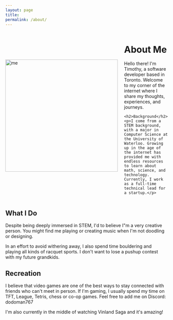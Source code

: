 ```yaml
---
layout: page
title: 
permalink: /about/
---
```


<div style="display: flex; align-items: center;">
  <img src="../assets/images/head_shot.png" alt="me" style="width: 350px; height: 350px;">
  <div style="margin-left: 20px;">
  <h1>About Me</h1>
    <p>Hello there! I'm Timothy, a software developer based in Toronto. Welcome to my corner of the internet where I share my thoughts, experiences, and journeys.</p>
    
    <h2>Background</h2>
    <p>I come from a STEM background, with a major in Computer Science at the University of Waterloo. Growing up in the age of the internet has provided me with endless resources to learn about math, science, and technology. Currently, I work as a full-time technical lead for a startup.</p>
  </div>
</div>

## What I Do

Despite being deeply immersed in STEM, I'd to believe I"m a very creative person. You might find me playing or creating music when I'm not doodling or designing. 

In an effort to avoid withering away, I also spend time bouldering and playing all kinds of racquet sports. I don't want to lose a pushup contest with my future grandkids. 

## Recreation

I believe that video games are one of the best ways to stay connected with friends who can't meet in person. If I'm gaming, I usually spend my time on TFT, League, Tetris, chess or co-op games. Feel free to add me on Discord: dodoman767

I'm also currently in the middle of watching Vinland Saga and it's amazing! 






